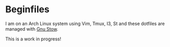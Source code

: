 # Beginfiles

I am on an Arch Linux system using Vim, Tmux, I3, St and these dotfiles are managed with [Gnu Stow](https://www.gnu.org/software/stow/).

This is a work in progress!
